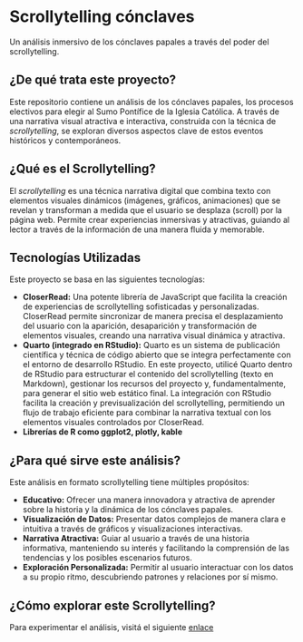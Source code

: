 # Scrollytelling cónclaves
Un análisis inmersivo de los cónclaves papales a través del poder del scrollytelling.

## ¿De qué trata este proyecto?

Este repositorio contiene un análisis de los cónclaves papales, los procesos electivos para elegir al Sumo Pontífice de la Iglesia Católica. A través de una narrativa visual atractiva e interactiva, construida con la técnica de *scrollytelling*, se exploran diversos aspectos clave de estos eventos históricos y contemporáneos.

## ¿Qué es el Scrollytelling?

El *scrollytelling* es una técnica narrativa digital que combina texto con elementos visuales dinámicos (imágenes, gráficos, animaciones) que se revelan y transforman a medida que el usuario se desplaza (scroll) por la página web. Permite crear experiencias inmersivas y atractivas, guiando al lector a través de la información de una manera fluida y memorable.

## Tecnologías Utilizadas

Este proyecto se basa en las siguientes tecnologías:

* **CloserRead:** Una potente librería de JavaScript que facilita la creación de experiencias de scrollytelling sofisticadas y personalizadas. CloserRead permite sincronizar de manera precisa el desplazamiento del usuario con la aparición, desaparición y transformación de elementos visuales, creando una narrativa visual dinámica y atractiva.
* **Quarto (integrado en RStudio):** Quarto es un sistema de publicación científica y técnica de código abierto que se integra perfectamente con el entorno de desarrollo RStudio. En este proyecto, utilicé Quarto dentro de RStudio para estructurar el contenido del scrollytelling (texto en Markdown), gestionar los recursos del proyecto y, fundamentalmente, para generar el sitio web estático final. La integración con RStudio facilita la creación y previsualización del scrollytelling, permitiendo un flujo de trabajo eficiente para combinar la narrativa textual con los elementos visuales controlados por CloserRead.
* **Librerías de R como ggplot2, plotly, kable**

## ¿Para qué sirve este análisis?

Este análisis en formato scrollytelling tiene múltiples propósitos:

* **Educativo:** Ofrecer una manera innovadora y atractiva de aprender sobre la historia y la dinámica de los cónclaves papales.
* **Visualización de Datos:** Presentar datos complejos de manera clara e intuitiva a través de gráficos y visualizaciones interactivas.
* **Narrativa Atractiva:** Guiar al usuario a través de una historia informativa, manteniendo su interés y facilitando la comprensión de las tendencias y los posibles escenarios futuros.
* **Exploración Personalizada:** Permitir al usuario interactuar con los datos a su propio ritmo, descubriendo patrones y relaciones por sí mismo.

## ¿Cómo explorar este Scrollytelling?

Para experimentar el análisis, visitá el siguiente [enlace](https://rpubs.com/natimarinn17/scrollytelling-conclaves)
